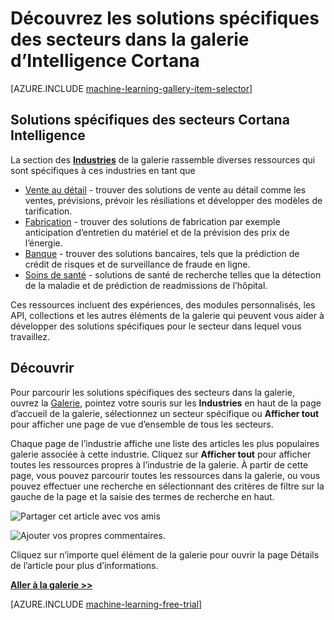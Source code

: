<properties
    pageTitle="Galerie d’Intelligence Cortana solutions spécifiques des secteurs | Microsoft Azure"
    description="Découvrez les solutions dans la galerie d’Intelligence Cortana."
    services="machine-learning"
    documentationCenter=""
    authors="garyericson"
    manager="jhubbard"
    editor="cgronlun"/>

<tags
    ms.service="machine-learning"
    ms.workload="data-services"
    ms.tgt_pltfrm="na"
    ms.devlang="na"
    ms.topic="article"
    ms.date="10/13/2016"
    ms.author="roopalik;garye"/>


# <a name="discover-industry-specific-solutions-in-the-cortana-intelligence-gallery"></a>Découvrez les solutions spécifiques des secteurs dans la galerie d’Intelligence Cortana

[AZURE.INCLUDE [machine-learning-gallery-item-selector](../../includes/machine-learning-gallery-item-selector.md)]

## <a name="industry-specific-cortana-intelligence-solutions"></a>Solutions spécifiques des secteurs Cortana Intelligence

La section des **[Industries](https://gallery.cortanaintelligence.com/industries)** de la galerie rassemble diverses ressources qui sont spécifiques à ces industries en tant que

- [Vente au détail](https://gallery.cortanaintelligence-int.com/industries/retail) - trouver des solutions de vente au détail comme les ventes, prévisions, prévoir les résiliations et développer des modèles de tarification.
- [Fabrication](https://gallery.cortanaintelligence-int.com/industries/manufacturing) - trouver des solutions de fabrication par exemple anticipation d’entretien du matériel et de la prévision des prix de l’énergie.
- [Banque](https://gallery.cortanaintelligence-int.com/industries/banking) - trouver des solutions bancaires, tels que la prédiction de crédit de risques et de surveillance de fraude en ligne.
- [Soins de santé](https://gallery.cortanaintelligence-int.com/industries/healthcare) - solutions de santé de recherche telles que la détection de la maladie et de prédiction de readmissions de l’hôpital.

Ces ressources incluent des expériences, des modules personnalisés, les API, collections et les autres éléments de la galerie qui peuvent vous aider à développer des solutions spécifiques pour le secteur dans lequel vous travaillez.

## <a name="discover"></a>Découvrir

 Pour parcourir les solutions spécifiques des secteurs dans la galerie, ouvrez la [Galerie](http://gallery.cortanaintelligence.com), pointez votre souris sur les **Industries** en haut de la page d’accueil de la galerie, sélectionnez un secteur spécifique ou **Afficher tout** pour afficher une page de vue d’ensemble de tous les secteurs.

 Chaque page de l’industrie affiche une liste des articles les plus populaires galerie associée à cette industrie.
Cliquez sur **Afficher tout** pour afficher toutes les ressources propres à l’industrie de la galerie.
À partir de cette page, vous pouvez parcourir toutes les ressources dans la galerie, ou vous pouvez effectuer une recherche en sélectionnant des critères de filtre sur la gauche de la page et la saisie des termes de recherche en haut.

![Partager cet article avec vos amis](media\machine-learning-gallery-how-to-use-contribute-publish\share-links.png)

![Ajouter vos propres commentaires.](media\machine-learning-gallery-how-to-use-contribute-publish\comments.png)

 Cliquez sur n’importe quel élément de la galerie pour ouvrir la page Détails de l’article pour plus d’informations.


**[Aller à la galerie >>](http://gallery.cortanaintelligence.com)**

[AZURE.INCLUDE [machine-learning-free-trial](../../includes/machine-learning-free-trial.md)]
